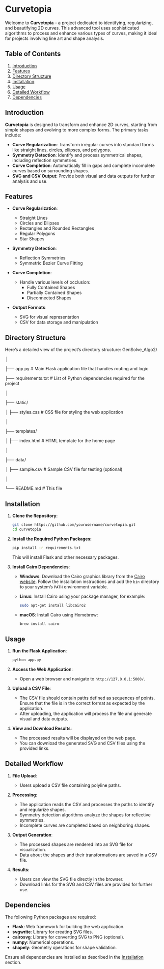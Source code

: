 # Curvetopia

Welcome to **Curvetopia** – a project dedicated to identifying, regularizing, and beautifying 2D curves. This advanced tool uses sophisticated algorithms to process and enhance various types of curves, making it ideal for projects involving line art and shape analysis.

## Table of Contents

1. [Introduction](#introduction)
2. [Features](#features)
3. [Directory Structure](#directory-structure)
4. [Installation](#installation)
5. [Usage](#usage)
6. [Detailed Workflow](#detailed-workflow)
7. [Dependencies](#dependencies)

## Introduction

**Curvetopia** is designed to transform and enhance 2D curves, starting from simple shapes and evolving to more complex forms. The primary tasks include:

- **Curve Regularization**: Transform irregular curves into standard forms like straight lines, circles, ellipses, and polygons.
- **Symmetry Detection**: Identify and process symmetrical shapes, including reflection symmetries.
- **Curve Completion**: Automatically fill in gaps and complete incomplete curves based on surrounding shapes.
- **SVG and CSV Output**: Provide both visual and data outputs for further analysis and use.

## Features

- **Curve Regularization**:
  - Straight Lines
  - Circles and Ellipses
  - Rectangles and Rounded Rectangles
  - Regular Polygons
  - Star Shapes

- **Symmetry Detection**:
  - Reflection Symmetries
  - Symmetric Bezier Curve Fitting

- **Curve Completion**:
  - Handle various levels of occlusion:
    - Fully Contained Shapes
    - Partially Contained Shapes
    - Disconnected Shapes

- **Output Formats**:
  - SVG for visual representation
  - CSV for data storage and manipulation

## Directory Structure

Here’s a detailed view of the project’s directory structure:
GenSolve_Algo2/

│

├── app.py # Main Flask application file that handles routing and logic

├── requirements.txt # List of Python dependencies required for the project

│

├── static/

│ ├── styles.css # CSS file for styling the web application

│

├── templates/

│ ├── index.html # HTML template for the home page

│

├── data/

│ ├── sample.csv # Sample CSV file for testing (optional)

│

└── README.md # This file

## Installation

1. **Clone the Repository**:
    ```bash
    git clone https://github.com/yourusername/curvetopia.git
    cd curvetopia
    ```

2. **Install the Required Python Packages**:
    ```bash
    pip install -r requirements.txt
    ```

   This will install Flask and other necessary packages.

3. **Install Cairo Dependencies**:
   - **Windows**:
     Download the Cairo graphics library from the [Cairo website](https://cairographics.org/download/). Follow the installation instructions and add the `bin` directory to your system’s `PATH` environment variable.
     
   - **Linux**:
     Install Cairo using your package manager, for example:
     ```bash
     sudo apt-get install libcairo2
     ```
   
   - **macOS**:
     Install Cairo using Homebrew:
     ```bash
     brew install cairo
     ```

## Usage

1. **Run the Flask Application**:
    ```bash
    python app.py
    ```

2. **Access the Web Application**:
   - Open a web browser and navigate to `http://127.0.0.1:5000/`.

3. **Upload a CSV File**:
   - The CSV file should contain paths defined as sequences of points. Ensure that the file is in the correct format as expected by the application.
   - After uploading, the application will process the file and generate visual and data outputs.

4. **View and Download Results**:
   - The processed results will be displayed on the web page.
   - You can download the generated SVG and CSV files using the provided links.

## Detailed Workflow

1. **File Upload**:
   - Users upload a CSV file containing polyline paths.

2. **Processing**:
   - The application reads the CSV and processes the paths to identify and regularize shapes.
   - Symmetry detection algorithms analyze the shapes for reflective symmetries.
   - Incomplete curves are completed based on neighboring shapes.

3. **Output Generation**:
   - The processed shapes are rendered into an SVG file for visualization.
   - Data about the shapes and their transformations are saved in a CSV file.

4. **Results**:
   - Users can view the SVG file directly in the browser.
   - Download links for the SVG and CSV files are provided for further use.

## Dependencies

The following Python packages are required:

- **Flask**: Web framework for building the web application.
- **svgwrite**: Library for creating SVG files.
- **cairosvg**: Library for converting SVG to PNG (optional).
- **numpy**: Numerical operations.
- **shapely**: Geometry operations for shape validation.

Ensure all dependencies are installed as described in the [Installation](#installation) section.

